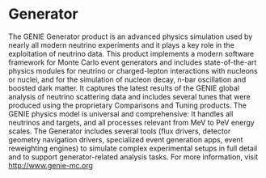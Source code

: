 # Generator
The GENIE Generator product is an advanced physics simulation used by nearly all modern 
neutrino experiments and it plays a key role in the exploitation of neutrino data. 
This product implements a modern software framework for Monte Carlo event generators and 
includes state-of-the-art physics modules for neutrino or charged-lepton interactions with
nucleons or nuclei, and for the simulation of nucleon decay, n-bar oscillation and boosted dark 
matter. It captures the latest results of the GENIE global analysis of neutrino scattering data 
and includes several tunes that were produced using the proprietary Comparisons and Tuning products. 
The GENIE physics model is universal and comprehensive:  It handles all neutrinos and targets, 
and all processes relevant from MeV to PeV energy scales. The Generator includes several tools 
(flux drivers, detector geometry navigation drivers, specialized event generation apps, event 
reweighting engines) to simulate complex experimental setups in full detail and to support 
generator-related analysis tasks. For more information, visit http://www.genie-mc.org

